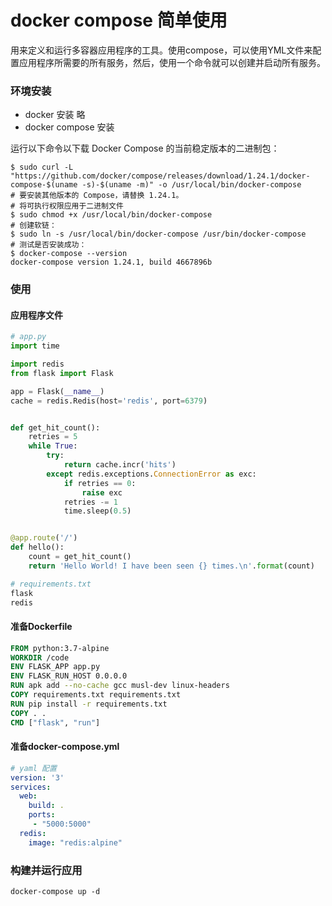 # docker compose 简单使用
用来定义和运行多容器应用程序的工具。使用compose，可以使用YML文件来配置应用程序所需要的所有服务，然后，使用一个命令就可以创建并启动所有服务。

### 环境安装
- docker 安装
略
- docker compose 安装

运行以下命令以下载 Docker Compose 的当前稳定版本的二进制包：
```shell
$ sudo curl -L "https://github.com/docker/compose/releases/download/1.24.1/docker-compose-$(uname -s)-$(uname -m)" -o /usr/local/bin/docker-compose
# 要安装其他版本的 Compose，请替换 1.24.1。
# 将可执行权限应用于二进制文件
$ sudo chmod +x /usr/local/bin/docker-compose
# 创建软链：
$ sudo ln -s /usr/local/bin/docker-compose /usr/bin/docker-compose
# 测试是否安装成功：
$ docker-compose --version
docker-compose version 1.24.1, build 4667896b
```

### 使用
#### 应用程序文件
```python
# app.py
import time

import redis
from flask import Flask

app = Flask(__name__)
cache = redis.Redis(host='redis', port=6379)


def get_hit_count():
    retries = 5
    while True:
        try:
            return cache.incr('hits')
        except redis.exceptions.ConnectionError as exc:
            if retries == 0:
                raise exc
            retries -= 1
            time.sleep(0.5)


@app.route('/')
def hello():
    count = get_hit_count()
    return 'Hello World! I have been seen {} times.\n'.format(count)

# requirements.txt
flask
redis
```
#### 准备Dockerfile
```dockerfile
FROM python:3.7-alpine
WORKDIR /code
ENV FLASK_APP app.py
ENV FLASK_RUN_HOST 0.0.0.0
RUN apk add --no-cache gcc musl-dev linux-headers
COPY requirements.txt requirements.txt
RUN pip install -r requirements.txt
COPY . .
CMD ["flask", "run"]
```
#### 准备docker-compose.yml
```yml
# yaml 配置
version: '3'
services:
  web:
    build: .
    ports:
     - "5000:5000"
  redis:
    image: "redis:alpine"
```

### 构建并运行应用
`docker-compose up -d`